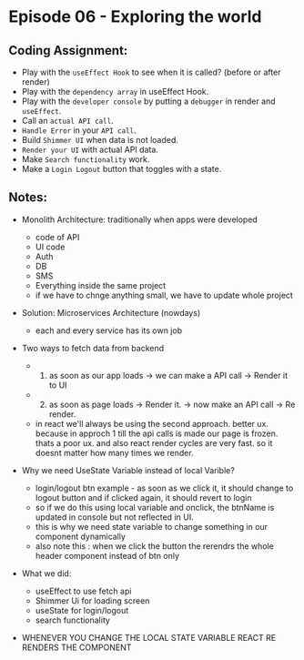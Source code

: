 

# Episode 06 - Exploring the world

## Coding Assignment:

- Play with the `useEffect Hook` to see when it is called? (before or after render)
- Play with the `dependency array` in useEffect Hook.
- Play with the `developer console` by putting a `debugger` in render and `useEffect`.
- Call an `actual API call`.
- `Handle Error` in your `API call`.
- Build `Shimmer UI` when data is not loaded.
- `Render your UI` with actual API data.
- Make `Search functionality` work.
- Make a `Login Logout` button that toggles with a state.

## Notes:

- Monolith Architecture: traditionally when apps were developed
    - code of API
    - UI code
    - Auth
    - DB
    - SMS
    - Everything inside the same project
    - if we have to chnge anything small, we have to update whole project

- Solution: Microservices Architecture (nowdays)
    - each and every service has its own job

- Two ways to fetch data from backend
    - 1) as soon as our app loads -> we can make a API call -> Render it to UI
    - 2) as soon as page loads -> Render it. -> now make an API call -> Re render.
    - in react we'll always be using the second approach. better ux. because in approch 1 till the api calls is made our page is frozen. thats a poor ux. and also react render cycles are very fast. so it doesnt matter how many times we render.


- Why we need UseState Variable instead of local Varible?
    - login/logout btn example - as soon as we click it, it should change to logout button and if clicked again, it should revert to login
    - so if we do this using local variable and onclick, the btnName is updated in console but not reflected in UI.
    - this is why we need state variable to change something in our component dynamically
    - also note this : when we click the button the rerendrs the whole header component instead of btn only


- What we did:
    - useEffect to use fetch api 
    - Shimmer Ui for loading screen
    - useState for login/logout
    - search functionality

- WHENEVER YOU CHANGE THE LOCAL STATE VARIABLE REACT RE RENDERS THE COMPONENT

